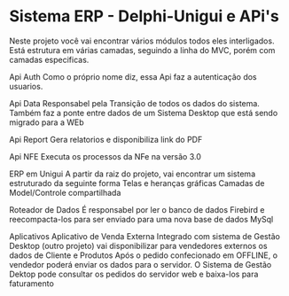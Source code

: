 # Sistema ERP - Delphi-Unigui e APi's

Neste projeto você vai encontrar vários módulos todos eles interligados.
Está estrutura em várias camadas, seguindo a linha do MVC, porém com camadas especificas.

Api Auth
  Como o próprio nome diz, essa Api faz a autenticação dos usuarios.
  
Api Data
  Responsabel pela Transição de todos os dados do sistema.
  Também faz a ponte entre dados de um Sistema Desktop que está sendo migrado para a WEb
  
Api Report
  Gera relatorios e disponibiliza link do PDF
  
Api NFE
  Executa os processos da NFe na versão 3.0
  
ERP em Unigui
  A partir da raiz do projeto, vai encontrar um sistema estruturado da seguinte forma
    Telas e heranças gráficas
    Camadas de Model/Controle compartilhada
    
Roteador de Dados
  É responsabel por ler o banco de dados Firebird e reecompacta-los para ser enviado para uma nova base de dados MySql
  
Aplicativos 
  Aplicativo de Venda Externa
      Integrado com sistema de Gestão Desktop (outro projeto) vai disponibilizar para vendedores externos os dados de Cliente e Produtos
      Após o pedido confecionado em OFFLINE, o vendedor poderá enviar os dados para o servidor.
      O Sistema de Gestão Dektop pode consultar os pedidos do servidor web e baixa-los para faturamento
      
      
    
